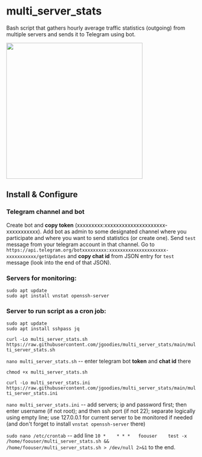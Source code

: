 # multi_server_stats
Bash script that gathers hourly average traffic statistics (outgoing) from multiple servers and sends it to Telegram using bot.

<img src="https://user-images.githubusercontent.com/109092825/185260845-60d3e691-49a9-426a-815c-357a45f3a854.jpg" width="360">

## Install & Configure

### Telegram channel and bot

Create bot and **copy token** (xxxxxxxxx:xxxxxxxxxxxxxxxxxxxxx-xxxxxxxxxxx). Add bot as admin to some designated channel where you participate and where you want to send statistics (or create one). Send `test` message from your telegram account in that channel. Go to `https://api.telegram.org/botxxxxxxxxx:xxxxxxxxxxxxxxxxxxxxx-xxxxxxxxxxx/getUpdates` and **copy chat id** from JSON entry for `test` message (look into the end of that JSON).

### Servers for monitoring:

```
sudo apt update
sudo apt install vnstat openssh-server
```

### Server to run script as a cron job:

```
sudo apt update
sudo apt install sshpass jq
```

`curl -Lo multi_server_stats.sh https://raw.githubusercontent.com/jgoodies/multi_server_stats/main/multi_server_stats.sh`

`nano multi_server_stats.sh` -- enter telegram bot **token** and **chat id** there

`chmod +x multi_server_stats.sh`

`curl -Lo multi_server_stats.ini https://raw.githubusercontent.com/jgoodies/multi_server_stats/main/multi_server_stats.ini`

`nano multi_server_stats.ini` -- add servers; ip and password first; then enter username (if not root); and then ssh port (if not 22); separate logically using empty line; use 127.0.0.1 for current server to be monitored if needed (and don't forget to install `vnstat openssh-server` there)

`sudo nano /etc/crontab` -- add line `10 *    * * *   foouser    test -x /home/foouser/multi_server_stats.sh && /home/foouser/multi_server_stats.sh > /dev/null 2>&1` to the end.
